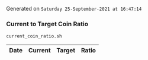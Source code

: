 Generated on `Saturday 25-September-2021 at 16:47:14`

### Current to Target Coin Ratio
`current_coin_ratio.sh`

Date|Current|Target|Ratio
---|---|---|---

